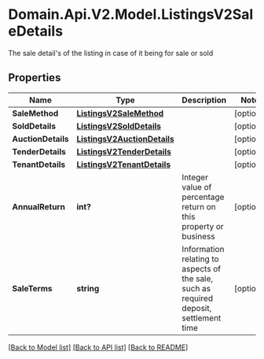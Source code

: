 # Domain.Api.V2.Model.ListingsV2SaleDetails
The sale detail's of the listing in case of it being for sale or sold
## Properties

Name | Type | Description | Notes
------------ | ------------- | ------------- | -------------
**SaleMethod** | [**ListingsV2SaleMethod**](ListingsV2SaleMethod.md) |  | [optional] 
**SoldDetails** | [**ListingsV2SoldDetails**](ListingsV2SoldDetails.md) |  | [optional] 
**AuctionDetails** | [**ListingsV2AuctionDetails**](ListingsV2AuctionDetails.md) |  | [optional] 
**TenderDetails** | [**ListingsV2TenderDetails**](ListingsV2TenderDetails.md) |  | [optional] 
**TenantDetails** | [**ListingsV2TenantDetails**](ListingsV2TenantDetails.md) |  | [optional] 
**AnnualReturn** | **int?** | Integer value of percentage return on this property or business | [optional] 
**SaleTerms** | **string** | Information relating to aspects of the sale, such as required deposit, settlement time | [optional] 

[[Back to Model list]](../README.md#documentation-for-models) [[Back to API list]](../README.md#documentation-for-api-endpoints) [[Back to README]](../README.md)

